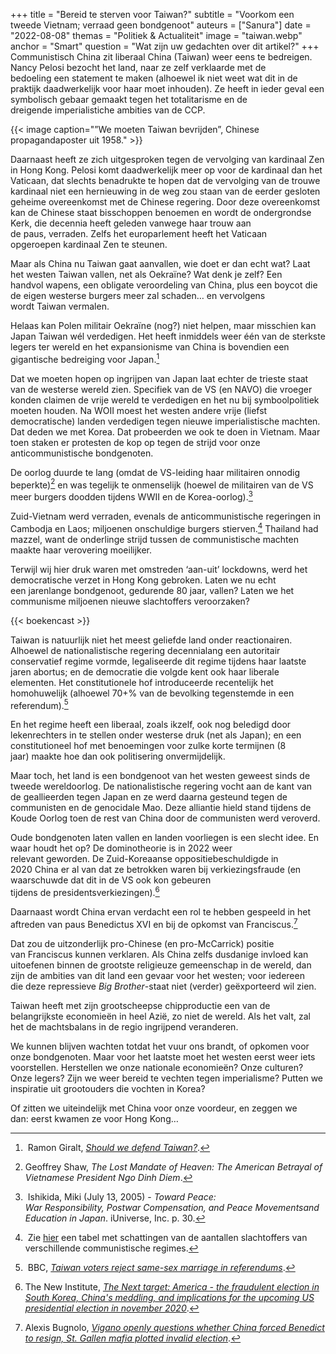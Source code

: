 +++
title = "Bereid te sterven voor Taiwan?"
subtitle = "Voorkom een tweede Vietnam; verraad geen bondgenoot"
auteurs = ["Sanura"]
date = "2022-08-08"
themas = "Politiek & Actualiteit"
image = "taiwan.webp"
anchor = "Smart"
question = "Wat zijn uw gedachten over dit artikel?"
+++
Communistisch China zit liberaal China (Taiwan) weer eens te bedreigen. Nancy Pelosi bezocht het land, naar ze zelf verklaarde met de bedoeling een statement te maken (alhoewel ik niet weet wat dit in de praktijk daadwerkelijk voor haar moet inhouden). Ze heeft in ieder geval een symbolisch gebaar gemaakt tegen het totalitarisme en de dreigende imperialistiche ambities van de CCP. 

{{< image caption="”We moeten Taiwan bevrijden”, Chinese propagandaposter uit 1958." >}}

Daarnaast heeft ze zich uitgesproken tegen de vervolging van kardinaal Zen in Hong Kong. Pelosi komt daadwerkelijk meer op voor de kardinaal dan het Vaticaan, dat slechts benadrukte te hopen dat de vervolging van de trouwe kardinaal niet een hernieuwing in de weg zou staan van de eerder gesloten geheime overeenkomst met de Chinese regering. Door deze overeenkomst kan de Chinese staat bisschoppen benoemen en wordt de ondergrondse Kerk, die decennia heeft geleden vanwege haar trouw aan de paus, verraden. Zelfs het europarlement heeft het Vaticaan opgeroepen kardinaal Zen te steunen.

Maar als China nu Taiwan gaat aanvallen, wie doet er dan echt wat? Laat het westen Taiwan vallen, net als Oekraïne? Wat denk je zelf? Een handvol wapens, een obligate veroordeling van China, plus een boycot die de eigen westerse burgers meer zal schaden… en vervolgens wordt Taiwan vermalen.

Helaas kan Polen militair Oekraïne (nog?) niet helpen, maar misschien kan Japan Taiwan wél verdedigen. Het heeft inmiddels weer één van de sterkste legers ter wereld en het expansionisme van China is bovendien een gigantische bedreiging voor Japan.[^1]

Dat we moeten hopen op ingrijpen van Japan laat echter de trieste staat van de westerse wereld zien. Specifiek van de VS (en NAVO) die vroeger konden claimen de vrije wereld te verdedigen en het nu bij symboolpolitiek moeten houden. Na WOII moest het westen andere vrije (liefst democratische) landen verdedigen tegen nieuwe imperialistische machten. Dat deden we met Korea. Dat probeerden we ook te doen in Vietnam. Maar toen staken er protesten de kop op tegen de strijd voor onze anticommunistische bondgenoten. 

De oorlog duurde te lang (omdat de VS-leiding haar militairen onnodig beperkte)[^2] en was tegelijk te onmenselijk (hoewel de militairen van de VS meer burgers doodden tijdens WWII en de Korea-oorlog).[^3]

Zuid-Vietnam werd verraden, evenals de anticommunistische regeringen in Cambodja en Laos; miljoenen onschuldige burgers stierven.[^4] Thailand had mazzel, want de onderlinge strijd tussen de communistische machten maakte haar verovering moeilijker. 

Terwijl wij hier druk waren met omstreden ‘aan-uit’ lockdowns, werd het democratische verzet in Hong Kong gebroken. Laten we nu echt een jarenlange bondgenoot, gedurende 80 jaar, vallen? Laten we het communisme miljoenen nieuwe slachtoffers veroorzaken?

{{< boekencast >}}

Taiwan is natuurlijk niet het meest geliefde land onder reactionairen. Alhoewel de nationalistische regering decennialang een autoritair conservatief regime vormde, legaliseerde dit regime tijdens haar laatste jaren abortus; en de democratie die volgde kent ook haar liberale elementen. Het constitutionele hof introduceerde recentelijk het homohuwelijk (alhoewel 70+% van de bevolking tegenstemde in een referendum).[^5]

En het regime heeft een liberaal, zoals ikzelf, ook nog beledigd door lekenrechters in te stellen onder westerse druk (net als Japan); en een constitutioneel hof met benoemingen voor zulke korte termijnen (8 jaar) maakte hoe dan ook politisering onvermijdelijk. 

Maar toch, het land is een bondgenoot van het westen geweest sinds de tweede wereldoorlog. De nationalistische regering vocht aan de kant van de geallieerden tegen Japan en ze werd daarna gesteund tegen de communisten en de genocidale Mao. Deze alliantie hield stand tijdens de Koude Oorlog toen de rest van China door de communisten werd veroverd. 

Oude bondgenoten laten vallen en landen voorliegen is een slecht idee. En waar houdt het op? De dominotheorie is in 2022 weer relevant geworden. De Zuid-Koreaanse oppositiebeschuldigde in 2020 China er al van dat ze betrokken waren bij verkiezingsfraude (en waarschuwde dat dit in de VS ook kon gebeuren tijdens de presidentsverkiezingen).[^6]

Daarnaast wordt China ervan verdacht een rol te hebben gespeeld in het aftreden van paus Benedictus XVI en bij de opkomst van Franciscus.[^7]

Dat zou de uitzonderlijk pro-Chinese (en pro-McCarrick) positie van Franciscus kunnen verklaren. Als China zelfs dusdanige invloed kan uitoefenen binnen de grootste religieuze gemeenschap in de wereld, dan zijn de ambities van dit land een gevaar voor het westen; voor iedereen die deze repressieve *Big Brother*-staat niet (verder) geëxporteerd wil zien.

Taiwan heeft met zijn grootscheepse chipproductie een van de belangrijkste economieën in heel Azië, zo niet de wereld. Als het valt, zal het de machtsbalans in de regio ingrijpend veranderen.

We kunnen blijven wachten totdat het vuur ons brandt, of opkomen voor onze bondgenoten. Maar voor het laatste moet het westen eerst weer iets voorstellen. Herstellen we onze nationale economieën? Onze culturen? Onze legers? Zijn we weer bereid te vechten tegen imperialisme? Putten we inspiratie uit grootouders die vochten in Korea?

Of zitten we uiteindelijk met China voor onze voordeur, en zeggen we dan: eerst kwamen ze voor Hong Kong…

[^1]: Ramon Giralt, *[Should we defend Taiwan?](https://freefloatingphilosophy.org/should-we-defend-taiwan/)*.
[^2]: Geoffrey Shaw, *The Lost Mandate of Heaven: The American Betrayal of Vietnamese President Ngo Dinh Diem*.
[^3]: Ishikida, Miki (July 13, 2005) - *Toward Peace: War Responsibility, Postwar Compensation, and Peace Movementsand Education in Japan*. iUniverse, Inc. p. 30.
[^4]: Zie [hier](http://www.hawaii.edu/powerkills/COM.TAB1.GIF) een tabel met schattingen van de aantallen slachtoffers van verschillende communistische regimes.
[^5]: BBC, *[Taiwan voters reject same-sex marriage in referendums](https://www.bbc.com/news/world-asia-46329877)*.
[^6]: The New Institute, *[The Next target: America - the fraudulent election in South Korea, China's meddling, and implications for the upcoming US presidential election in november 2020](https://www.prnewswire.com/news-releases/the-next-target-america---the-fraudulent-election-in-south-korea-chinas-meddling-and-implications-for-the-upcoming-us-presidential-election-in-november-2020-301138214.html)*.
[^7]: Alexis Bugnolo, *[Vigano openly questions whether China forced Benedict to resign, St. Gallen mafia plotted invalid election](https://www.fromrome.info/2020/07/26/vigano-openly-questions-whether-china-forced-benedict-to-resign-st-gallen-mafia-plotted-invalid-election/)*.